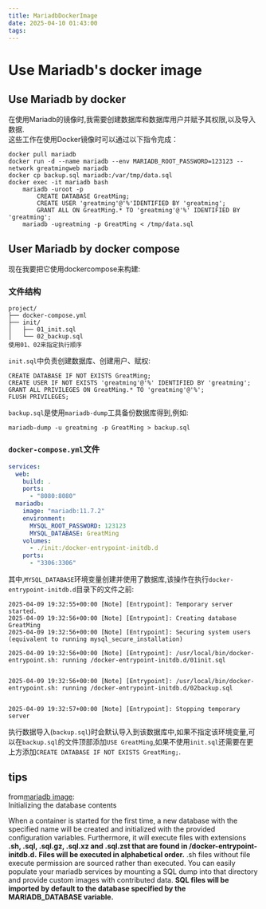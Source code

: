 ```yaml
---
title: MariadbDockerImage
date: 2025-04-10 01:43:00
tags:
---
```

# Use Mariadb's docker image
## Use Mariadb by docker
在使用Mariadb的镜像时,我需要创建数据库和数据库用户并赋予其权限,以及导入数据.  
这些工作在使用Docker镜像时可以通过以下指令完成：
```
docker pull mariadb
docker run -d --name mariadb --env MARIADB_ROOT_PASSWORD=123123 --network greatmingweb mariadb
docker cp backup.sql mariadb:/var/tmp/data.sql
docker exec -it mariadb bash
    mariadb -uroot -p
        CREATE DATABASE GreatMing;
        CREATE USER 'greatming'@'%'IDENTIFIED BY 'greatming';
        GRANT ALL ON GreatMing.* TO 'greatming'@'%' IDENTIFIED BY 'greatming';
    mariadb -ugreatming -p GreatMing < /tmp/data.sql
```
## User Mariadb by docker compose
现在我要把它使用dockercompose来构建:
### 文件结构
```
project/
├── docker-compose.yml
├── init/
│   ├── 01_init.sql
│   └── 02_backup.sql
使用01、02来指定执行顺序
```
`init.sql`中负责创建数据库、创建用户、赋权:
```
CREATE DATABASE IF NOT EXISTS GreatMing;
CREATE USER IF NOT EXISTS 'greatming'@'%' IDENTIFIED BY 'greatming';
GRANT ALL PRIVILEGES ON GreatMing.* TO 'greatming'@'%';
FLUSH PRIVILEGES;
```
`backup.sql`是使用`mariadb-dump`工具备份数据库得到,例如:
```
mariadb-dump -u greatming -p GreatMing > backup.sql
```
### `docker-compose.yml`文件
``` yaml
services:
  web:
    build: .
    ports:
      - "8080:8080"
  mariadb:
    image: "mariadb:11.7.2"
    environment:
      MYSQL_ROOT_PASSWORD: 123123
      MYSQL_DATABASE: GreatMing
    volumes:
      - ./init:/docker-entrypoint-initdb.d
    ports:
      - "3306:3306"
```
其中,`MYSQL_DATABASE`环境变量创建并使用了数据库,该操作在执行`docker-entrypoint-initdb.d`目录下的文件之前:
```
2025-04-09 19:32:55+00:00 [Note] [Entrypoint]: Temporary server started.
2025-04-09 19:32:56+00:00 [Note] [Entrypoint]: Creating database GreatMing
2025-04-09 19:32:56+00:00 [Note] [Entrypoint]: Securing system users (equivalent to running mysql_secure_installation)

2025-04-09 19:32:56+00:00 [Note] [Entrypoint]: /usr/local/bin/docker-entrypoint.sh: running /docker-entrypoint-initdb.d/01init.sql


2025-04-09 19:32:56+00:00 [Note] [Entrypoint]: /usr/local/bin/docker-entrypoint.sh: running /docker-entrypoint-initdb.d/02backup.sql


2025-04-09 19:32:57+00:00 [Note] [Entrypoint]: Stopping temporary server
```
执行数据导入(`backup.sql`)时会默认导入到该数据库中,如果不指定该环境变量,可以在`backup.sql`的文件顶部添加`USE GreatMing`,如果不使用`init.sql`还需要在更上方添加`CREATE DATABASE IF NOT EXISTS GreatMing;`.
## tips
from[mariadb image](https://hub.docker.com/_/mariadb):  
Initializing the database contents

When a container is started for the first time, a new database with the specified name will be created and initialized with the provided configuration variables. Furthermore, it will execute files with extensions **.sh, .sql, .sql.gz, .sql.xz and .sql.zst that are found in /docker-entrypoint-initdb.d.** **Files will be executed in alphabetical order.** .sh files without file execute permission are sourced rather than executed. You can easily populate your mariadb services by mounting a SQL dump into that directory⁠
and provide custom images⁠ with contributed data. **SQL files will be imported by default to the database specified by the MARIADB_DATABASE variable.**